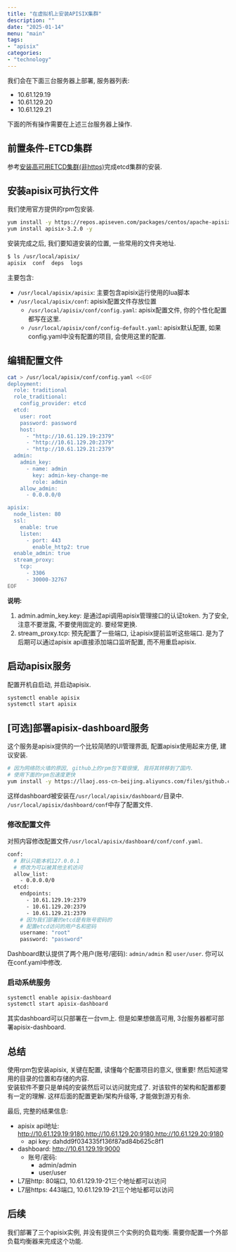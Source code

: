 ```yaml
---
title: "在虚拟机上安装APISIX集群"
description: ""
date: "2025-01-14"
menu: "main"
tags:
- "apisix"
categories:
- "technology"
---
```


我们会在下面三台服务器上部署, 服务器列表:
- 10.61.129.19
- 10.61.129.20
- 10.61.129.21

下面的所有操作需要在上述三台服务器上操作.

## 前置条件-ETCD集群

参考[安装高可用ETCD集群(非https)](/posts/2025/install-etcd-cluster/)完成etcd集群的安装.

## 安装apisix可执行文件

我们使用官方提供的rpm包安装.

```sh
yum install -y https://repos.apiseven.com/packages/centos/apache-apisix-repo-1.0-1.noarch.rpm
yum install apisix-3.2.0 -y
```

安装完成之后, 我们要知道安装的位置, 一些常用的文件夹地址.

```sh
$ ls /usr/local/apisix/
apisix  conf  deps  logs
```
主要包含: 
- `/usr/local/apisix/apisix`: 主要包含apisix运行使用的lua脚本
- `/usr/local/apisix/conf`: apisix配置文件存放位置
  - `/usr/local/apisix/conf/config.yaml`: apisix配置文件, 你的个性化配置都写在这里.
  - `/usr/local/apisix/conf/config-default.yaml`: apisix默认配置, 如果config.yaml中没有配置的项目, 会使用这里的配置.

## 编辑配置文件

```sh
cat > /usr/local/apisix/conf/config.yaml <<EOF
deployment:
  role: traditional
  role_traditional:
    config_provider: etcd
  etcd:
    user: root
    password: password
    host:
      - "http://10.61.129.19:2379"
      - "http://10.61.129.20:2379"
      - "http://10.61.129.21:2379"
  admin:
    admin_key:
      - name: admin
        key: admin-key-change-me
        role: admin
    allow_admin:
      - 0.0.0.0/0

apisix:
  node_listen: 80
  ssl:
    enable: true
    listen: 
      - port: 443
        enable_http2: true
  enable_admin: true
  stream_proxy:
    tcp:
      - 3306
      - 30000-32767
EOF
```

**说明:** 
1. admin.admin_key.key: 是通过api调用apisix管理接口的认证token. 为了安全, 注意不要泄露, 不要使用固定的. 要经常更换.
2. stream_proxy.tcp: 预先配置了一些端口, 让apisix提前监听这些端口. 是为了后期可以通过apisix api直接添加端口监听配置, 而不用重启apisix.
  
## 启动apisix服务

配置开机自启动, 并启动apisix.

```sh
systemctl enable apisix
systemctl start apisix
```

## [可选]部署apisix-dashboard服务

这个服务是apisix提供的一个比较简陋的UI管理界面, 配置apisix使用起来方便, 建议安装.

```sh
# 因为网络防火墙的原因, github上的rpm包下载很慢, 我将其转移到了国内.
# 使用下面的rpm包速度更快
yum install -y https://llaoj.oss-cn-beijing.aliyuncs.com/files/github.com/apache/apisix-dashboard/releases/download/v3.0.1/apisix-dashboard-3.0.1-0.el7.x86_64.rpm
```
这样dashboard被安装在`/usr/local/apisix/dashboard/`目录中.  
`/usr/local/apisix/dashboard/conf`中存了配置文件.

### 修改配置文件

对照内容修改配置文件`/usr/local/apisix/dashboard/conf/conf.yaml`.

```sh
conf:
  # 默认只能本机127.0.0.1
  # 修改为可以被其他主机访问
  allow_list:
    - 0.0.0.0/0
  etcd:
    endpoints:
      - 10.61.129.19:2379
      - 10.61.129.20:2379
      - 10.61.129.21:2379
    # 因为我们部署的etcd是有账号密码的
    # 配置etcd访问的用户名和密码
    username: "root"
    password: "password"
```

Dashboard默认提供了两个用户(账号/密码): `admin/admin` 和 `user/user`. 你可以在conf.yaml中修改.

### 启动系统服务

```sh
systemctl enable apisix-dashboard
systemctl start apisix-dashboard
```

其实dashboard可以只部署在一台vm上. 但是如果想做高可用, 3台服务器都可部署apisix-dashboard.

## 总结

使用rpm包安装apisix, 关键在配置, 读懂每个配置项目的意义, 很重要! 然后知道常用的目录的位置和存储的内容.  
安装软件不要只是单纯的安装然后可以访问就完成了. 对该软件的架构和配置都要有一定的理解. 这样后面的配置更新/架构升级等, 才能做到游刃有余.  

最后, 完整的结果信息:
- apisix api地址: http://10.61.129.19:9180,http://10.61.129.20:9180,http://10.61.129.20:9180
  - api key: dahdd9f034335f136f87ad84b625c8f1
- dashboard: http://10.61.129.19:9000
  - 账号/密码:
    - admin/admin
    - user/user
- L7层http: 80端口, 10.61.129.19-21三个地址都可以访问
- L7层https: 443端口, 10.61.129.19-21三个地址都可以访问

## 后续

我们部署了三个apisix实例, 并没有提供三个实例的负载均衡. 需要你配置一个外部负载均衡器来完成这个功能.
